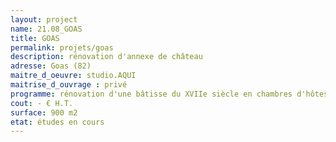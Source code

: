 ```yaml
---
layout: project
name: 21.08_GOAS
title: GOAS
permalink: projets/goas
description: rénovation d'annexe de château
adresse: Goas (82)
maitre_d_oeuvre: studio.AQUI
maitrise_d_ouvrage : privé
programme: rénovation d'une bâtisse du XVIIe siècle en chambres d'hôtes et gîtes
cout: - € H.T.
surface: 900 m2
etat: études en cours
---
```

